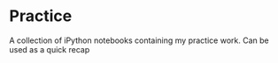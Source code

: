 # Practice
A collection of iPython notebooks containing my practice work. Can be used as a quick recap
